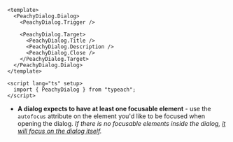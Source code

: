```vue
<template>
  <PeachyDialog.Dialog>
    <PeachyDialog.Trigger />

    <PeachyDialog.Target>
      <PeachyDialog.Title />
      <PeachyDialog.Description />
      <PeachyDialog.Close />
    </PeachyDialog.Target>
  </PeachyDialog.Dialog>
</template>

<script lang="ts" setup>
  import { PeachyDialog } from "typeach";
</script>
```

- **A dialog expects to have at least one focusable element** - use the `autofocus` attribute on the element you'd like to be focused when opening the dialog. _If there is no focusable elements inside the dialog, [it will focus on the dialog itself](https://github.com/whatwg/html/wiki/dialog--initial-focus,-a-proposal#:~:text=Otherwise%2C%20if%20nothing%20inside%20the%20dialog%20is%20tabbable%2C%20focus%20the%20dialog%20itself%2C%20so%20that%20at%20least%20something%20gets%20focused.)._
